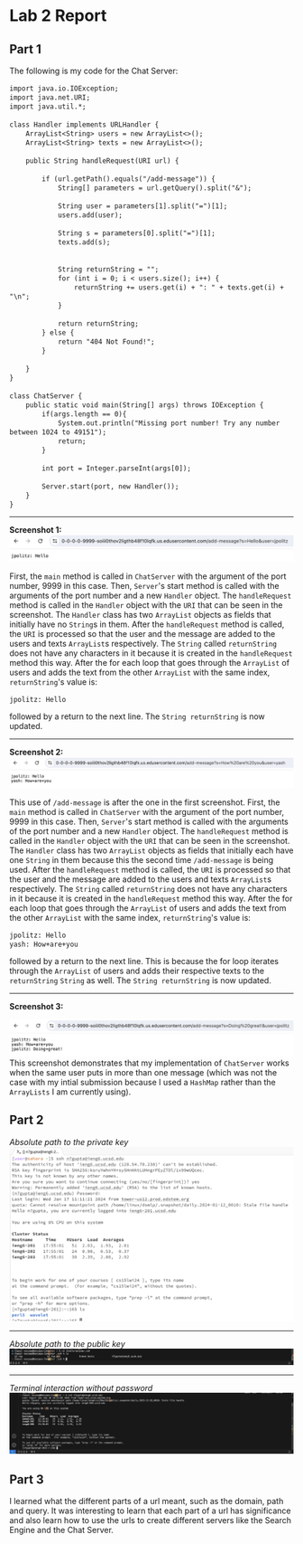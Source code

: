# Lab 2 Report
## Part 1
The following is my code for the Chat Server:
```
import java.io.IOException;
import java.net.URI;
import java.util.*;

class Handler implements URLHandler {
    ArrayList<String> users = new ArrayList<>();
    ArrayList<String> texts = new ArrayList<>();

    public String handleRequest(URI url) {

        if (url.getPath().equals("/add-message")) {
            String[] parameters = url.getQuery().split("&");

            String user = parameters[1].split("=")[1];
            users.add(user);

            String s = parameters[0].split("=")[1];
            texts.add(s);


            String returnString = "";
            for (int i = 0; i < users.size(); i++) {
                returnString += users.get(i) + ": " + texts.get(i) + "\n";
            }

            return returnString;
        } else {
            return "404 Not Found!";
        }

    }
}

class ChatServer {
    public static void main(String[] args) throws IOException {
        if(args.length == 0){
            System.out.println("Missing port number! Try any number between 1024 to 49151");
            return;
        }

        int port = Integer.parseInt(args[0]);

        Server.start(port, new Handler());
    }
}
```
***
**Screenshot 1:**
![lab2part1_3](lab2part1_1.png)

First, the ```main``` method is called in ```ChatServer``` with the argument of the port number, 9999 in this case. Then, ```Server```'s start method is called with the arguments of the port number and a new ```Handler``` object. The ```handleRequest``` method is called in the ```Handler``` object with the ```URI``` that can be seen in the screenshot. The ```Handler``` class has two ```ArrayList``` objects as fields that initially have no ```String```s in them. After the ```handleRequest``` method is called, the ```URI``` is processed so that the user and the message are added to the users and texts ```ArrayList```s respectively. The ```String``` called ```returnString``` does not have any characters in it because it is created in the ```handleRequest``` method this way. After the for each loop that goes through the ```ArrayList``` of users and adds the text from the other ```ArrayList``` with the same index, ```returnString```'s value is:
```
jpolitz: Hello
```
followed by a return to the next line. The ```String returnString``` is now updated.

***
**Screenshot 2:**
![lab2part1_3](lab2part1_2.png)

This use of ```/add-message``` is after the one in the first screenshot. First, the ```main``` method is called in ```ChatServer``` with the argument of the port number, 9999 in this case. Then, ```Server```'s start method is called with the arguments of the port number and a new ```Handler``` object. The ```handleRequest``` method is called in the ```Handler``` object with the ```URI``` that can be seen in the screenshot. The ```Handler``` class has two ```ArrayList``` objects as fields that initially each have one ```String``` in them because this the second time ```/add-message``` is being used. After the ```handleRequest``` method is called, the ```URI``` is processed so that the user and the message are added to the users and texts ```ArrayList```s respectively. The ```String``` called ```returnString``` does not have any characters in it because it is created in the ```handleRequest``` method this way. After the for each loop that goes through the ```ArrayList``` of users and adds the text from the other ```ArrayList``` with the same index, ```returnString```'s value is:
```
jpolitz: Hello
yash: How+are+you
```
followed by a return to the next line. This is because the for loop iterates through the ```ArrayList``` of users and adds their respective texts to the ```returnString``` ```String``` as well. The ```String returnString``` is now updated.

***
**Screenshot 3:**

![lab2part1_3](lab2part1_3.png)
This screenshot demonstrates that my implementation of ```ChatServer``` works when the same user puts in more than one message (which was not the case with my intial submission because I used a ```HashMap``` rather than the ```ArrayLists``` I am currently using).

## Part 2
_Absolute path to the private key_
![lab2part2_1](lab2part2_1.png)
***

_Absolute path to the public key_
![lab2part2_2](lab2part2_2.png)
***

_Terminal interaction without password_
![lab2part2_3](lab2part2_3.png)

## Part 3
I learned what the different parts of a url meant, such as the domain, path and query. It was interesting to learn that each part of a url has significance and also learn how to use the urls to create different servers like the Search Engine and the Chat Server.
